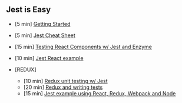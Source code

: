 ## Jest is Easy

* [5 min] [Getting Started](https://facebook.github.io/jest/docs/en/getting-started.html
)
* [5 min] [Jest Cheat Sheet](https://github.com/sapegin/jest-cheat-sheet)
* [15 min] [Testing React Components w/ Jest and Enzyme](https://hackernoon.com/testing-react-components-with-jest-and-enzyme-41d592c174f)
* [10 min] [Jest React example](https://github.com/facebook/jest/tree/master/examples/react)

* [REDUX]
  * [10 min] [Redux unit testing w/ Jest](https://hackernoon.com/redux-unit-testing-with-jest-f3a18f387f75)
  * [20 min] [Redux and writing tests](https://redux.js.org/docs/recipes/WritingTests.html)
  * [15 min] [Jest example using React, Redux, Webpack and Node](https://github.com/jenniferkaplannyc/jest_react_redux_node_webpack_complex_example)
